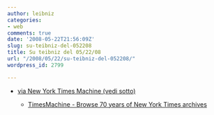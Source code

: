 ```yaml
---
author: leibniz
categories:
- web
comments: true
date: '2008-05-22T21:56:09Z'
slug: su-teibniz-del-052208
title: Su teibniz del 05/22/08
url: "/2008/05/22/su-teibniz-del-052208/"
wordpress_id: 2799

---
```

* [via New York Times Machine (vedi sotto)](http://feeds.feedburner.com/~r/teibniz/~3/295633451/35646176)


  * [TimesMachine - Browse 70 years of New York Times archives](http://feeds.feedburner.com/~r/teibniz/~3/295632756/35646118)


